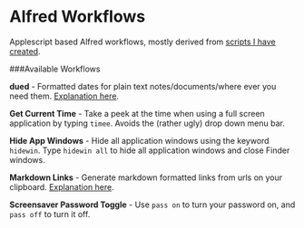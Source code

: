 Alfred Workflows
===============

Applescript based Alfred workflows, mostly derived from [scripts I have created](https://github.com/unforswearing/applescript).    


###Available Workflows  

**dued** - Formatted dates for plain text notes/documents/where ever you need them. [Explanation here](https://github.com/unforswearing/dued). 

**Get Current Time** - Take a peek at the time when using a full screen application by typing `timee`. Avoids the (rather ugly) drop down menu bar. 

**Hide App Windows** - Hide all application windows using the keyword `hidewin`. Type `hidewin all` to hide all application windows and close Finder windows.  

**Markdown Links** - Generate markdown formatted links from urls on your clipboard. [Explanation here](https://github.com/unforswearing/alfredWorkflows/blob/master/help/MDLinksHelp.md).   

**Screensaver Password Toggle** - Use `pass on` to turn your password on, and `pass off` to turn it off. 


